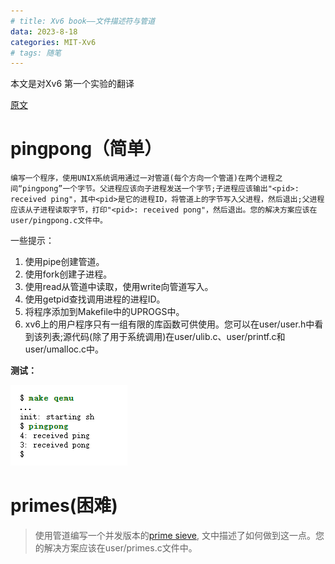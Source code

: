 ```yaml
---
# title: Xv6 book——文件描述符与管道
data: 2023-8-18
categories: MIT-Xv6
# tags: 随笔
---
```

本文是对Xv6 第一个实验的翻译


[原文](https://pdos.csail.mit.edu/6.828/2021/labs/util.html)
# pingpong（简单）
`编写一个程序，使用UNIX系统调用通过一对管道(每个方向一个管道)在两个进程之间“pingpong”一个字节。父进程应该向子进程发送一个字节;子进程应该输出"<pid>: received ping"，其中<pid>是它的进程ID，将管道上的字节写入父进程，然后退出;父进程应该从子进程读取字节，打印"<pid>: received pong"，然后退出。您的解决方案应该在user/pingpong.c文件中。`

一些提示：
1. 使用pipe创建管道。 
2. 使用fork创建子进程。
3. 使用read从管道中读取，使用write向管道写入。
4. 使用getpid查找调用进程的进程ID。 
5. 将程序添加到Makefile中的UPROGS中。 
6. xv6上的用户程序只有一组有限的库函数可供使用。您可以在user/user.h中看到该列表;源代码(除了用于系统调用)在user/ulib.c、user/printf.c和user/umalloc.c中。
   
**测试：**
​

![测试截图](/downloads/image/image1.png)

# primes(困难)

> 使用管道编写一个并发版本的[prime sieve](https://swtch.com/~rsc/thread/), 文中描述了如何做到这一点。您的解决方案应该在user/primes.c文件中。

